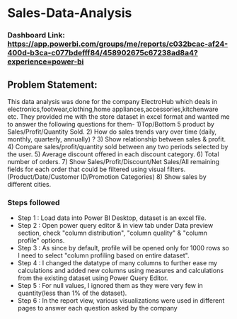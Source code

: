 # Sales-Data-Analysis

### Dashboard Link: https://app.powerbi.com/groups/me/reports/c032bcac-af24-400d-b3ca-c077bdefff84/458902675c67238ad8a4?experience=power-bi

## Problem Statement:
This data analysis was done for the company ElectroHub which deals in electronics,footwear,clothing,home appliances,accessories,kitchenware etc.
They provided me with the store dataset in excel format and wanted me to answer the following questions for them-
1)Top/Bottom 5 product by Sales/Profit/Quantity Sold.
2) How do sales trends vary over time (daily, monthly, quarterly, annually) ?
3) Show relationship between sales & profit.
4) Compare sales/profit/quantity sold between any two periods selected by the user.
5) Average discount offered in each discount category.
6) Total number of orders.
7) Show Sales/Profit/Discount/Net Sales/All remaining fields for each order that could be filtered using visual filters. (Product/Date/Customer ID/Promotion Categories)
8) Show sales by different cities.

### Steps followed 

- Step 1 : Load data into Power BI Desktop, dataset is an excel file.
- Step 2 : Open power query editor & in view tab under Data preview section, check "column distribution", "column quality" & "column profile" options.
- Step 3 : As since by default, profile will be opened only for 1000 rows so I need to select "column profiling based on entire dataset".
- Step 4 : I changed the datatype of many columns to further ease my calculations and added new columns using measures and calculations from the existing dataset using Power Query Editor.
- Step 5 : For null values, I ignored them as they were very few in quantity(less than 1% of the dataset). 
- Step 6 : In the report view, various visualizations were used in different pages to answer each question asked by the company
